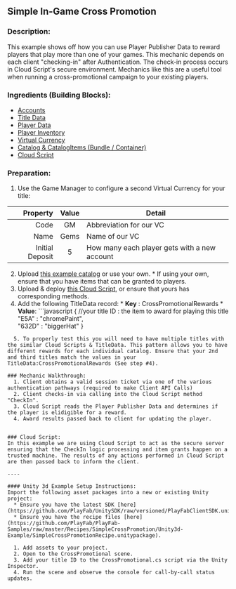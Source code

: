 ## Simple In-Game Cross Promotion 
### Description:
This example shows off how you can use Player Publisher Data to reward players that play more than one of your games. This mechanic depends on each client "checking-in" after Authentication. The check-in process occurs in Cloud Script's secure environment. Mechanics like this are a useful tool when running a cross-promotional campaign to your existing players. 

### Ingredients (Building Blocks):
  * [Accounts](https://api.playfab.com/docs/building-blocks#Accounts)
  * [Title Data](https://api.playfab.com/docs/building-blocks#Title_Data)
  * [Player Data](https://api.playfab.com/docs/building-blocks#Player_Data)
  * [Player Inventory](https://api.playfab.com/docs/building-blocks#Player_Inventory)
  * [Virtual Currency](https://api.playfab.com/docs/building-blocks#Virtual_Currency)
  * [Catalog & CatalogItems (Bundle / Container)](https://api.playfab.com/docs/building-blocks#Catalog)
  * [Cloud Script](https://api.playfab.com/docs/building-blocks#Cloud_Script)

### Preparation:
  1. Use the Game Manager to configure a second Virtual Currency for your title:

  | Property | Value | Detail
  ---: | :---: | --- 
  Code | GM | Abbreviation for our VC
  Name | Gems | Name of our VC
  Initial Deposit | 5 | How many each player gets with a new account

  2. Upload [this example catalog](/Recipes/SimpleCrossPromotion/PlayFab-JSON/Catalog.json) or use your own.
	* If using your own, ensure that you have items that can be granted to players.
  3. Upload & deploy [this Cloud Script](/Recipes/SimpleCrossPromotion/CloudScript.js), or ensure that yours has corresponding methods.  
  4. Add the following TitleData record:
	* **Key** : CrossPromotionalRewards
	* **Value**: 
	```javascript
{ 
	//your title ID : the item to award for playing this title
  "E5A" : "chromePaint",  
	"632D" : "biggerHat" 
}
``` 
  5. To properly test this you will need to have multiple titles with the similar Cloud Scripts & TitleData. This pattern allows you to have different rewards for each individual catalog. Ensure that your 2nd and third titles match the values in your TitleData:CrossPromotionalRewards (See step #4).

### Mechanic Walkthrough:
  1. Client obtains a valid session ticket via one of the various authentication pathways (required to make Client API Calls)
  2. Client checks-in via calling into the Cloud Script method "CheckIn". 
  3. Cloud Script reads the Player Publisher Data and determines if the player is elidigible for a reward.
  4. Award results passed back to client for updating the player.


### Cloud Script:
In this example we are using Cloud Script to act as the secure server ensuring that the CheckIn logic processing and item grants happen on a trusted machine. The results of any actions performed in Cloud Script are then passed back to inform the client.

----

#### Unity 3d Example Setup Instructions:
Import the following asset packages into a new or existing Unity project:
  * Ensure you have the latest SDK [here](https://github.com/PlayFab/UnitySDK/raw/versioned/PlayFabClientSDK.unitypackage).
  * Ensure you have the recipe files [here](https://github.com/PlayFab/PlayFab-Samples/raw/master/Recipes/SimpleCrossPromotion/Unity3d-Example/SimpleCrossPromotionRecipe.unitypackage).
  
  1. Add assets to your project. 
  2. Open to the CrossPromotional scene.
  3. Add your title ID to the CrossPromotional.cs script via the Unity Inspector.
  4. Run the scene and observe the console for call-by-call status updates.

